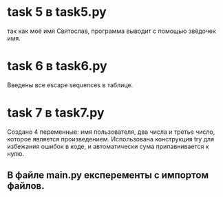 # task 5 в task5.py 
так как моё имя Святослав, программа выводит с помощью звёдочек имя. 

# task 6 в task6.py
Введены все escape sequences в таблице. 

# task 7 в task7.py
Создано 4 переменные: имя пользователя, два числа и третье число, которое является произведением. 
Использована конструкция try для избежания ошибок в коде, и автоматически сума припавнивается к нулю. 

## В файле main.py експеременты с импортом файлов.